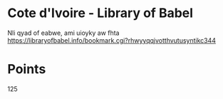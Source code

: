 # Cote d'Ivoire - Library of Babel
Nli qyad of eabwe, ami uioyky aw fhta
https://libraryofbabel.info/bookmark.cgi?rhwyyqqjvotthvutusyntikc344

# Points
125
